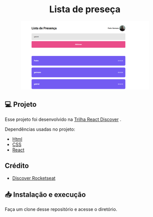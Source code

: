 <h1 align="center">
   Lista de preseça
</h1>
<!--
<h2 align="center">
  Travel to San Francisco Safely
</h2> -->



<p align="center">
  <img src=".github/screen.png"  width="80%" />
</p>

## 💻 Projeto

Esse projeto foi desenvolvido na [Trilha React Discover](https://www.rocketseat.com.br/) .

Dependências usadas no projeto:
-  [Html](https://developer.mozilla.org/pt-BR/docs/Web/HTML)
-  [CSS](https://developer.mozilla.org/pt-BR/docs/Learn/CSS)
-  [React](https://reactjs.org/)

## Crédito

-  [Discover Rocketseat](https://www.rocketseat.com.br/)


## 📥 Instalação e execução

Faça um clone desse repositório e acesse o diretório.